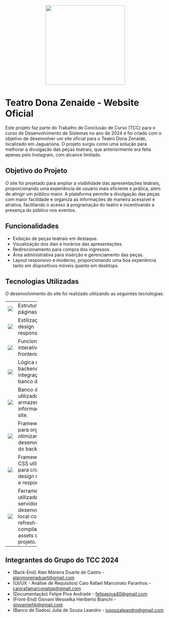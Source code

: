 <div align="center">
  <img src="https://github.com/user-attachments/assets/60c7b284-8ae6-4d4c-9473-dabec80481f3" width="250"/>
</div>

# Teatro Dona Zenaide - Website Oficial

Este projeto faz parte do Trabalho de Conclusão de Curso (TCC) para o curso de Desenvolvimento de Sistemas no ano de 2024 e foi criado com o objetivo de desenvolver um site oficial para o Teatro Dona Zenaide, localizado em Jaguariúna. O projeto surgiu como uma solução para melhorar a divulgação das peças teatrais, que anteriormente era feita apenas pelo Instagram, com alcance limitado.

## Objetivo do Projeto
O site foi projetado para ampliar a visibilidade das apresentações teatrais, proporcionando uma experiência de usuário mais eficiente e prática, além de atingir um público maior. A plataforma permite a divulgação das peças com maior facilidade e organiza as informações de maneira acessível e atrativa, facilitando o acesso à programação do teatro e incentivando a presença do público nos eventos.

## Funcionalidades
- Exibição de peças teatrais em destaque.
- Visualização dos dias e horários das apresentações.
- Redirecionamento para compra dos ingressos.
- Área administrativa para inserção e gerenciamento das peças.
- Layout responsivo e moderno, proporcionando uma boa experiência tanto em dispositivos móveis quanto em desktops.

## Tecnologias Utilizadas
O desenvolvimento do site foi realizado utilizando as seguintes tecnologias:

<table style="width: 100; border: none;" cellspacing="0" cellpadding="0" border="0">
  
  <tr>
    <td><img src="https://img.shields.io/badge/HTML5-E34F26?style=for-the-badge&logo=html5&logoColor=white"/></td>
    <td>Estruturação das páginas do site.</td>
  </tr>

  <tr>
    <td><img src="https://img.shields.io/badge/CSS3-1572B6?style=for-the-badge&logo=css3&logoColor=white"/></td>
    <td>Estilização e design responsivo.</td>
  </tr>

  <tr>
    <td><img src="https://img.shields.io/badge/JavaScript-323330?style=for-the-badge&logo=javascript&logoColor=F7DF1E"/></td>
    <td>Funcionalidades interativas no frontend.</td>
  </tr>

  <tr>
    <td><img src="https://img.shields.io/badge/PHP-777BB4?style=for-the-badge&logo=php&logoColor=white"/></td>
    <td>Lógica do backend e integração com banco de dados.</td>
  </tr>

  <tr>
    <td><img src="https://img.shields.io/badge/MySQL-005C84?style=for-the-badge&logo=mysql&logoColor=white"/></td>
    <td>Banco de dados utilizado para armazenar as informações do site.</td>
  </tr>

  <tr>
    <td><img src="https://img.shields.io/badge/Laravel-FF2D20?style=for-the-badge&logo=laravel&logoColor=white"/></td>
    <td>Framework PHP para organizar e otimizar o desenvolvimento do backend.</td>
  </tr>

  <tr>
    <td><img src="https://img.shields.io/badge/Bootstrap-563D7C?style=for-the-badge&logo=bootstrap&logoColor=white"/></td>
    <td>Framework de CSS utilizado para criar um design moderno e responsivo.</td>
  </tr>

  <tr>
    <td><img src="https://img.shields.io/badge/Vite-B73BFE?style=for-the-badge&logo=vite&logoColor=FFD62E"/></td>
    <td>Ferramenta utilizada para servidor de desenvolvimento local com fast refresh e compilação de assets do projeto.</td>
  </tr>
  
</table>

## Integrantes do Grupo do TCC 2024

- (Back-End) Alan Moreira Duarte de Castro - alanmoreiraduart@gmail.com
- (UI/UX - Análise de Requisitos) Caio Rafael Marconato Paranhos - caiorafamarconatop@gmail.com
- (Documentação) Felipe Piva Andrade - felipepiva40@gmail.com
- (Front-End) Giovani Wesselka Heriberto Bianchi - giovaniwhb@gmail.com
- (Banco de Dados) Julia de Souza Leandro - jusouzaleandro@gmail.com
